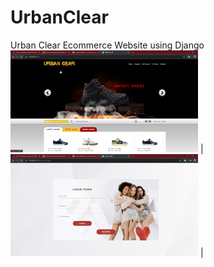 # UrbanClear
Urban Clear Ecommerce Website using Django
<br><img src="static/images/index.png" width="300"> | <img src="static/images/login.png" width="300"> |
